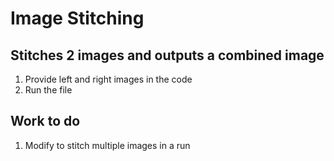# Image Stitching

## Stitches 2 images and outputs a combined image
1) Provide left and right images in the code
2) Run the file

## Work to do
1) Modify to stitch multiple images in a run
